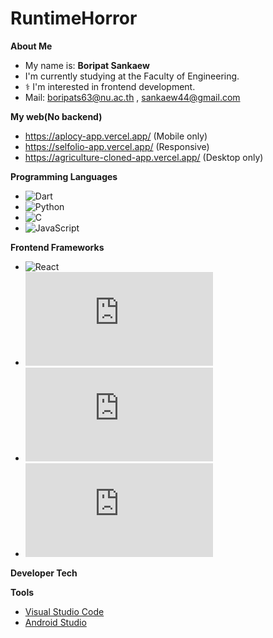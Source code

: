 # RuntimeHorror

**About Me**

-  My name is: **Boripat Sankaew**
-  I'm currently studying at the Faculty of Engineering.
- ‍⚕️ I'm interested in frontend development.
- Mail: boripats63@nu.ac.th , sankaew44@gmail.com

**My web(No backend)**

- https://aplocy-app.vercel.app/ (Mobile only)
- https://selfolio-app.vercel.app/ (Responsive)
- https://agriculture-cloned-app.vercel.app/ (Desktop only)
  
**Programming Languages**

* ![Dart](https://img.shields.io/badge/Dart?style=for-the-badge&logo=Dart&logoColor=white)
* ![Python](https://img.shields.io/badge/python?style=for-the-badge&logo=python&logoColor=ffdd54)
* ![C](https://img.shields.io/badge/c?style=for-the-badge&logo=c&logoColor=white)
* ![JavaScript](https://img.shields.io/badge/JavaScript?style=for-the-badge&logo=JavaScript&logoColor=white)

**Frontend Frameworks**

* ![React](https://img.shields.io/badge/React?style=for-the-badge&logo=react&logoColor=61DAFB)
* ![Vue.js](https://img.shields.io/badge/Vue.js?style=for-the-badge&logo=vue.js&logoColor=41B83)
* ![Next.js](https://img.shields.io/badge/Next.js?style=for-the-badge&logo=nextjs&logoColor=000000)
* ![Nuxt.js](https://img.shields.io/badge/Nuxt.js?style=for-the-badge&logo=nuxtjs&logoColor=00EBCC)

**Developer Tech**

**Tools**

- [Visual Studio Code](https://code.visualstudio.com/)
- [Android Studio](https://developer.android.com/studio)
